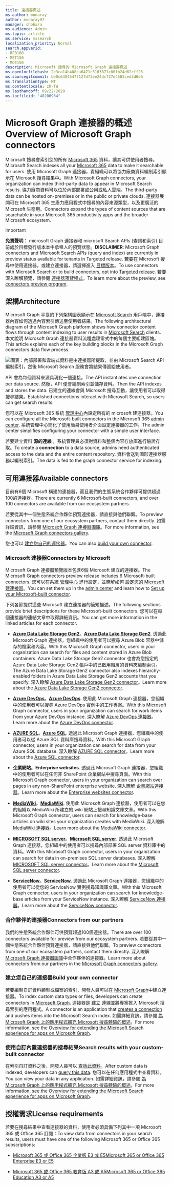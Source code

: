 ```yaml
---
title: 連接器概述
ms.author: monaray
author: monaray97
manager: shohara
ms.audience: Admin
ms.topic: article
ms.service: mssearch
localization_priority: Normal
search.appverid:
- BFB160
- MET150
- MOE150
description: Microsoft 搜尋的 Microsoft Graph 連接器概述
ms.openlocfilehash: 2e3ca14b408ca6471c3163871c80fb24d62cff26
ms.sourcegitcommit: be0c64845477127d73ee24dc727e4583ced3d0e6
ms.translationtype: MT
ms.contentlocale: zh-TW
ms.lasthandoff: 09/22/2020
ms.locfileid: "48206984"
---
```

# <a name="overview-of-microsoft-graph-connectors"></a><span data-ttu-id="b5950-103">Microsoft Graph 連接器的概述</span><span class="sxs-lookup"><span data-stu-id="b5950-103">Overview of Microsoft Graph connectors</span></span>

<span data-ttu-id="b5950-104">Microsoft 搜尋會索引您的所有 [Microsoft 365](https://www.microsoft.com/microsoft-365) 資料，讓其可供使用者搜尋。</span><span class="sxs-lookup"><span data-stu-id="b5950-104">Microsoft Search indexes all your [Microsoft 365](https://www.microsoft.com/microsoft-365) data to make it searchable for users.</span></span> <span data-ttu-id="b5950-105">使用 Microsoft Graph 連接器，貴組織可以將協力廠商資料編制索引顯示在 Microsoft 搜尋結果中。</span><span class="sxs-lookup"><span data-stu-id="b5950-105">With Microsoft Graph connectors, your organization can index third-party data to appear in Microsoft Search results.</span></span> <span data-ttu-id="b5950-106">協力廠商資料可以位於內部部署或公用或私人雲端。</span><span class="sxs-lookup"><span data-stu-id="b5950-106">The third-party data can be hosted on-premises or in the public or private clouds.</span></span> <span data-ttu-id="b5950-107">連接器展開可在 Microsoft 365 生產力應用程式中搜尋的內容來源類型，以及更廣泛的 Microsoft 生態用。</span><span class="sxs-lookup"><span data-stu-id="b5950-107">Connectors expand the types of content sources that are searchable in your Microsoft 365 productivity apps and the broader Microsoft ecosystem.</span></span>

> [!IMPORTANT]
> <span data-ttu-id="b5950-108">**免責聲明**： microsoft Graph 連接器和 microsoft Search APIs (查詢和索引) 目前處於目標發行版本本中承租人的預覽狀態。</span><span class="sxs-lookup"><span data-stu-id="b5950-108">**DISCLAIMER**: Microsoft Graph connectors and Microsoft Search APIs (query and index) are currently in preview status available for tenants in Targeted release.</span></span> <span data-ttu-id="b5950-109">若要在 Microsoft 搜尋中使用連接器，或建立連接器，請選擇進入 [目標版本](https://docs.microsoft.com/office365/admin/manage/release-options-in-office-365?view=o365-worldwide)。</span><span class="sxs-lookup"><span data-stu-id="b5950-109">To use connectors with Microsoft Search or to build connectors, opt into [Targeted release](https://docs.microsoft.com/office365/admin/manage/release-options-in-office-365?view=o365-worldwide).</span></span> <span data-ttu-id="b5950-110">若要深入瞭解預覽，請參閱 [連接器預覽程式](connectors-preview.md)。</span><span class="sxs-lookup"><span data-stu-id="b5950-110">To learn more about the preview, see [connectors preview program](connectors-preview.md).</span></span>

## <a name="architecture"></a><span data-ttu-id="b5950-111">架構</span><span class="sxs-lookup"><span data-stu-id="b5950-111">Architecture</span></span>

<span data-ttu-id="b5950-112">Microsoft Graph 平臺的下列架構圖表顯示在 [Microsoft Search](https://docs.microsoft.com/microsoftsearch/overview-microsoft-search) 用戶端中，連接器內容如何透過內容索引傳送至使用者結果。</span><span class="sxs-lookup"><span data-stu-id="b5950-112">The following architectural diagram of the Microsoft Graph platform shows how connector content flows through content indexing to user results in [Microsoft Search](https://docs.microsoft.com/microsoftsearch/overview-microsoft-search) clients.</span></span> <span data-ttu-id="b5950-113">本文說明 Microsoft Graph 連接器資料流程處理常式中的每個主要組建區塊。</span><span class="sxs-lookup"><span data-stu-id="b5950-113">This article explains each of the key building blocks in the Microsoft Graph connectors data flow process.</span></span>

![圖表：內部部署和雲端式資料是由連接器所提取，並由 Microsoft Search API 編制索引，然後 Microsoft Search 服務會將結果傳遞給使用者。](media/highlevel-connectors_FINAL.png)

<span data-ttu-id="b5950-115">API 會為每個資料來源具現化一個連接。</span><span class="sxs-lookup"><span data-stu-id="b5950-115">The API instantiates one connection per data source.</span></span> <span data-ttu-id="b5950-116">然後，API 便會編制索引並儲存資料。</span><span class="sxs-lookup"><span data-stu-id="b5950-116">Then the API indexes and stores the data.</span></span> <span data-ttu-id="b5950-117">已建立的連線會與 Microsoft 搜尋互動，讓使用者可以取得搜尋結果。</span><span class="sxs-lookup"><span data-stu-id="b5950-117">Established connections interact with Microsoft Search, so users can get search results.</span></span>

<span data-ttu-id="b5950-118">您可以在 Microsoft 365 系統 [管理中心](https://admin.microsoft.com)內設定所有的 microsoft 建連接器。</span><span class="sxs-lookup"><span data-stu-id="b5950-118">You can configure all the Microsoft-built connectors in the Microsoft 365 [admin center](https://admin.microsoft.com).</span></span> <span data-ttu-id="b5950-119">系統管理中心簡化了使用簡易使用者介面設定連接器的工作。</span><span class="sxs-lookup"><span data-stu-id="b5950-119">The admin center simplifies configuring your connector with a simple user interface.</span></span>

<span data-ttu-id="b5950-120">若要建立資料 **源的連線** ，系統管理員必須對資料和整個內容存放庫進行驗證存取。</span><span class="sxs-lookup"><span data-stu-id="b5950-120">To create a **connection** to a data source, admins need authenticated access to the data and the entire content repository.</span></span> <span data-ttu-id="b5950-121">資料會送到圖形連接器服務以編制索引。</span><span class="sxs-lookup"><span data-stu-id="b5950-121">The data is fed to the graph connector service for indexing.</span></span>

## <a name="available-connectors"></a><span data-ttu-id="b5950-122">可用連接器</span><span class="sxs-lookup"><span data-stu-id="b5950-122">Available connectors</span></span>

<span data-ttu-id="b5950-123">目前有6個 Microsoft 構建的連接器，而且我們的生態系統合作夥伴可提供超過100的連接器。</span><span class="sxs-lookup"><span data-stu-id="b5950-123">There are currently 6 Microsoft-built connectors, and over 100 connectors are available from our ecosystem partners.</span></span>

<span data-ttu-id="b5950-124">若要從其中一個生態系統合作夥伴預覽連接器，請直接與他們聯繫。</span><span class="sxs-lookup"><span data-stu-id="b5950-124">To preview connectors from one of our ecosystem partners, contact them directly.</span></span> <span data-ttu-id="b5950-125">如需詳細資訊，請參閱 [Microsoft Graph 連接器圖庫](connectors-gallery.md)。</span><span class="sxs-lookup"><span data-stu-id="b5950-125">For more information, see the [Microsoft Graph connectors gallery](connectors-gallery.md).</span></span>

<span data-ttu-id="b5950-126">您也可以 [建立您自己的連接器](https://docs.microsoft.com/graph/search-concept-overview)。</span><span class="sxs-lookup"><span data-stu-id="b5950-126">You can also [build your own connector](https://docs.microsoft.com/graph/search-concept-overview).</span></span>

### <a name="connectors-by-microsoft"></a><span data-ttu-id="b5950-127"> Microsoft 連接器</span><span class="sxs-lookup"><span data-stu-id="b5950-127">Connectors by Microsoft</span></span>

<span data-ttu-id="b5950-128">Microsoft Graph 連接器預覽版本包含6個 Microsoft 建立的連接器。</span><span class="sxs-lookup"><span data-stu-id="b5950-128">The Microsoft Graph connectors preview release includes 6 Microsoft-built connectors.</span></span> <span data-ttu-id="b5950-129">您可以在系統 [管理中心](https://admin.microsoft.com) 進行設定，並瞭解如何 [設定您的 Microsoft 建連接器](configure-connector.md)。</span><span class="sxs-lookup"><span data-stu-id="b5950-129">You can set them up in the [admin center](https://admin.microsoft.com) and learn how to [Set up your Microsoft-built connector](configure-connector.md).</span></span>

<span data-ttu-id="b5950-130">下列各節提供這些 Microsoft 建立連接器的簡短描述。</span><span class="sxs-lookup"><span data-stu-id="b5950-130">The following sections provide brief descriptions for these Microsoft-built connectors.</span></span> <span data-ttu-id="b5950-131">您可以在每個連接器的連結文章中取得詳細資訊。</span><span class="sxs-lookup"><span data-stu-id="b5950-131">You can get more information in the linked articles for each connector.</span></span>

- <span data-ttu-id="b5950-132">**[Azure Data Lake Storage Gen2](https://docs.microsoft.com/azure/storage/blobs/data-lake-storage-introduction)**。</span><span class="sxs-lookup"><span data-stu-id="b5950-132">**[Azure Data Lake Storage Gen2](https://docs.microsoft.com/azure/storage/blobs/data-lake-storage-introduction)**.</span></span> <span data-ttu-id="b5950-133">透過此 Microsoft Graph 連接器，您組織中的使用者可以搜尋 Azure Blob 容器中儲存的檔案和內容。</span><span class="sxs-lookup"><span data-stu-id="b5950-133">With this Microsoft Graph connector, users in your organization can search for files and content stored in Azure Blob containers.</span></span> <span data-ttu-id="b5950-134">Azure Data Lake Storage Gen2 connector 也會為您指定的 Azure Data Lake Storage Gen2 帳戶中的已啟用階層的資料夾編制索引。</span><span class="sxs-lookup"><span data-stu-id="b5950-134">The Azure Data Lake Storage Gen2 connector also indexes hierarchy-enabled folders in Azure Data Lake Storage Gen2 accounts that you specify.</span></span>
<span data-ttu-id="b5950-135">深入瞭解 [Azure Data Lake Storage Gen2 connector](azure-data-lake-connector.md)。</span><span class="sxs-lookup"><span data-stu-id="b5950-135">Learn more about the [Azure Data Lake Storage Gen2 connector](azure-data-lake-connector.md).</span></span>

- <span data-ttu-id="b5950-136">**[Azure DevOps](https://azure.microsoft.com/services/devops)**。</span><span class="sxs-lookup"><span data-stu-id="b5950-136">**[Azure DevOps](https://azure.microsoft.com/services/devops)**.</span></span> <span data-ttu-id="b5950-137">使用此 Microsoft Graph 連接器，您組織中的使用者可以搜尋 Azure DevOps 實例中的工作專案。</span><span class="sxs-lookup"><span data-stu-id="b5950-137">With this Microsoft Graph connector, users in your organization can search for work items from your Azure DevOps instance.</span></span>
<span data-ttu-id="b5950-138">深入瞭解 [Azure DevOps 連接器](azure-devops-connector.md)。</span><span class="sxs-lookup"><span data-stu-id="b5950-138">Learn more about the [Azure DevOps connector](azure-devops-connector.md).</span></span>

- <span data-ttu-id="b5950-139">**[AZURE SQL](https://azure.microsoft.com/services/sql-database)**。</span><span class="sxs-lookup"><span data-stu-id="b5950-139">**[Azure SQL](https://azure.microsoft.com/services/sql-database)**.</span></span> <span data-ttu-id="b5950-140">透過此 Microsoft Graph 連接器，您組織中的使用者可以從 Azure SQL 資料庫搜尋資料。</span><span class="sxs-lookup"><span data-stu-id="b5950-140">With this Microsoft Graph connector, users in your organization can search for data from your Azure SQL database.</span></span>
<span data-ttu-id="b5950-141">深入瞭解 [AZURE SQL connector](MSSQL-connector.md)。</span><span class="sxs-lookup"><span data-stu-id="b5950-141">Learn more about the [Azure SQL connector](MSSQL-connector.md).</span></span>

- <span data-ttu-id="b5950-142">**企業網站**。</span><span class="sxs-lookup"><span data-stu-id="b5950-142">**Enterprise websites**.</span></span> <span data-ttu-id="b5950-143">透過此 Microsoft Graph 連接器，您組織中的使用者可以在任何非 SharePoint 企業網站中搜尋頁面。</span><span class="sxs-lookup"><span data-stu-id="b5950-143">With this Microsoft Graph connector, users in your organization can search over pages in any non-SharePoint enterprise website.</span></span>
<span data-ttu-id="b5950-144">深入瞭解 [企業網站連接器](enterprise-web-connector.md)。</span><span class="sxs-lookup"><span data-stu-id="b5950-144">Learn more about the [Enterprise websites connector](enterprise-web-connector.md).</span></span>

- <span data-ttu-id="b5950-145">**[MediaWiki](https://www.mediawiki.org/wiki/MediaWiki)**。</span><span class="sxs-lookup"><span data-stu-id="b5950-145">**[MediaWiki](https://www.mediawiki.org/wiki/MediaWiki)**.</span></span> <span data-ttu-id="b5950-146">使用此 Microsoft Graph 連接器，使用者可以在您的組織以 MediaWiki 所建立的 wiki 網站上搜尋知識文庫文章。</span><span class="sxs-lookup"><span data-stu-id="b5950-146">With this Microsoft Graph connector, users can search for knowledge-base articles on wiki sites your organization creates with MediaWiki.</span></span>
<span data-ttu-id="b5950-147">深入瞭解 [MediaWiki 連接器](mediawiki-connector.md)。</span><span class="sxs-lookup"><span data-stu-id="b5950-147">Learn more about the [MediaWiki connector](mediawiki-connector.md).</span></span>

- <span data-ttu-id="b5950-148">**[MICROSOFT SQL server](https://www.microsoft.com/sql-server/sql-server-2017)**。</span><span class="sxs-lookup"><span data-stu-id="b5950-148">**[Microsoft SQL server](https://www.microsoft.com/sql-server/sql-server-2017)**.</span></span> <span data-ttu-id="b5950-149">透過此 Microsoft Graph 連接器，您組織中的使用者可以搜尋內部部署 SQL server 資料庫中的資料。</span><span class="sxs-lookup"><span data-stu-id="b5950-149">With this Microsoft Graph connector, users in your organization can search for data in on-premises SQL server databases.</span></span>
<span data-ttu-id="b5950-150">深入瞭解 [MICROSOFT SQL server connector](MSSQL-connector.md)。</span><span class="sxs-lookup"><span data-stu-id="b5950-150">Learn more about the [Microsoft SQL server connector](MSSQL-connector.md).</span></span>

- <span data-ttu-id="b5950-151">**[ServiceNow](https://www.servicenow.com)**。</span><span class="sxs-lookup"><span data-stu-id="b5950-151">**[ServiceNow](https://www.servicenow.com)**.</span></span> <span data-ttu-id="b5950-152">透過此 Microsoft Graph 連接器，您組織中的使用者可以從您的 ServiceNow 實例搜尋知識庫文章。</span><span class="sxs-lookup"><span data-stu-id="b5950-152">With this Microsoft Graph connector, users in your organization can search for knowledge-base articles from your ServiceNow instance.</span></span>
<span data-ttu-id="b5950-153">深入瞭解 [ServiceNow 連接器](servicenow-connector.md)。</span><span class="sxs-lookup"><span data-stu-id="b5950-153">Learn more about the [ServiceNow connector](servicenow-connector.md).</span></span>

### <a name="connectors-from-our-partners"></a><span data-ttu-id="b5950-154">合作夥伴的連接器</span><span class="sxs-lookup"><span data-stu-id="b5950-154">Connectors from our partners</span></span>

<span data-ttu-id="b5950-155">我們的生態系統合作夥伴可供預覽超過100個連接器。</span><span class="sxs-lookup"><span data-stu-id="b5950-155">There are over 100 connectors available for preview from our ecosystem partners.</span></span> <span data-ttu-id="b5950-156">若要從其中一個生態系統合作夥伴預覽連接器，請直接與他們聯繫。</span><span class="sxs-lookup"><span data-stu-id="b5950-156">To preview connectors from one of our ecosystem partners, contact them directly.</span></span>
<span data-ttu-id="b5950-157">深入瞭解 [Microsoft Graph 連接器圖庫](connectors-gallery.md)中合作夥伴的連接器。</span><span class="sxs-lookup"><span data-stu-id="b5950-157">Learn more about connectors from our partners in the [Microsoft Graph connectors gallery](connectors-gallery.md).</span></span>

### <a name="build-your-own-connector"></a><span data-ttu-id="b5950-158">建立您自己的連接器</span><span class="sxs-lookup"><span data-stu-id="b5950-158">Build your own connector</span></span>

<span data-ttu-id="b5950-159">若要編制自訂資料類型或檔案的索引，開發人員可以在 [Microsoft Graph](https://developer.microsoft.com/graph/)中建立連接器。</span><span class="sxs-lookup"><span data-stu-id="b5950-159">To index custom data types or files, developers can create connectors in [Microsoft Graph](https://developer.microsoft.com/graph/).</span></span> <span data-ttu-id="b5950-160">連接器是 [建立](https://docs.microsoft.com/graph/search-index-manage-connections) 連線並將專案推入 Microsoft 搜尋索引的應用程式。</span><span class="sxs-lookup"><span data-stu-id="b5950-160">A connector is an application that [creates a connection](https://docs.microsoft.com/graph/search-index-manage-connections) and pushes items into the Microsoft Search index.</span></span> <span data-ttu-id="b5950-161">如需詳細資訊，請參閱 [為 Microsoft Graph 上的應用程式擴充 Microsoft 搜尋體驗的概述](https://docs.microsoft.com/graph/search-concept-overview)。</span><span class="sxs-lookup"><span data-stu-id="b5950-161">For more information, see the [Overview for extending the Microsoft Search experience for apps on Microsoft Graph](https://docs.microsoft.com/graph/search-concept-overview).</span></span>

### <a name="search-results-with-your-custom-built-connector"></a><span data-ttu-id="b5950-162">使用自訂內置連接器的搜尋結果</span><span class="sxs-lookup"><span data-stu-id="b5950-162">Search results with your custom-built connector</span></span>

<span data-ttu-id="b5950-163">在索引自訂資料之後，開發人員可以 [查詢此資料](https://docs.microsoft.com/graph/search-concept-custom-types)。</span><span class="sxs-lookup"><span data-stu-id="b5950-163">After custom data is indexed, developers can [query this data](https://docs.microsoft.com/graph/search-concept-custom-types).</span></span> <span data-ttu-id="b5950-164">您可以在任何應用程式中查看資料。</span><span class="sxs-lookup"><span data-stu-id="b5950-164">You can view your data in any application.</span></span> <span data-ttu-id="b5950-165">如需詳細資訊，請參閱 [為 Microsoft Graph 上的應用程式擴充 Microsoft 搜尋體驗的概述](https://docs.microsoft.com/graph/search-concept-overview)。</span><span class="sxs-lookup"><span data-stu-id="b5950-165">For more information, see the [Overview for extending the Microsoft Search experience for apps on Microsoft Graph](https://docs.microsoft.com/graph/search-concept-overview).</span></span>

## <a name="license-requirements"></a><span data-ttu-id="b5950-166">授權需求</span><span class="sxs-lookup"><span data-stu-id="b5950-166">License requirements</span></span>

<span data-ttu-id="b5950-167">若要在搜尋結果中查看連接器的資料，使用者必須具備下列其中一項 Microsoft 365 或 Office 365 訂閱：</span><span class="sxs-lookup"><span data-stu-id="b5950-167">To view data from connectors in your search results, users must have one of the following Microsoft 365 or Office 365 subscriptions:</span></span>

- [<span data-ttu-id="b5950-168">Microsoft 365 或 Office 365 企業版 E3 或 E5</span><span class="sxs-lookup"><span data-stu-id="b5950-168">Microsoft 365 or Office 365 Enterprise E3 or E5</span></span>](https://www.microsoft.com/microsoft-365/compare-all-microsoft-365-plans)

- [<span data-ttu-id="b5950-169">Microsoft 365 或 Office 365 教育版 A3 或 A5</span><span class="sxs-lookup"><span data-stu-id="b5950-169">Microsoft 365 or Office 365 Education A3 or A5</span></span>](https://www.microsoft.com/microsoft-365/academic/compare-office-365-education-plans?activetab=tab:primaryr1)
